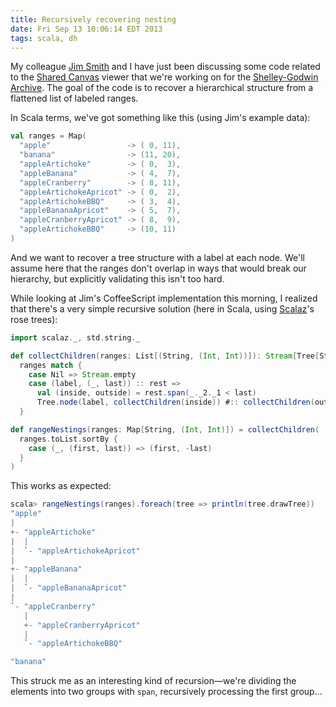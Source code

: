 ```yaml
---
title: Recursively recovering nesting
date: Fri Sep 13 10:06:14 EDT 2013
tags: scala, dh
---
```


My colleague [Jim Smith](https://twitter.com/jgsmith) and I have just been discussing
some code related to the [Shared Canvas](http://www.shared-canvas.org/) viewer that
we're working on for the [Shelley-Godwin Archive](http://shelleygodwinarchive.org/).
The goal of the code is to recover a hierarchical structure from a flattened list of
labeled ranges.

In Scala terms, we've got something like this (using Jim's example data):

``` scala
val ranges = Map(
  "apple"                 -> ( 0, 11),
  "banana"                -> (11, 20),
  "appleArtichoke"        -> ( 0,  3),
  "appleBanana"           -> ( 4,  7),
  "appleCranberry"        -> ( 8, 11),
  "appleArtichokeApricot" -> ( 0,  2),
  "appleArtichokeBBQ"     -> ( 3,  4),
  "appleBananaApricot"    -> ( 5,  7),
  "appleCranberryApricot" -> ( 8,  9),
  "appleArtichokeBBQ"     -> (10, 11)
)
```

And we want to recover a tree structure with a label at each node.
We'll assume here that the ranges don't overlap in ways that would break our hierarchy,
but explicitly validating this isn't too hard.

<!-- MORE -->

While looking at Jim's CoffeeScript implementation this morning, I realized that there's a very simple recursive solution (here in Scala, using [Scalaz](https://github.com/scalaz/scalaz)'s rose trees):

``` scala
import scalaz._, std.string._

def collectChildren(ranges: List[(String, (Int, Int))]): Stream[Tree[String]] =
  ranges match {
    case Nil => Stream.empty
    case (label, (_, last)) :: rest =>
      val (inside, outside) = rest.span(_._2._1 < last)
      Tree.node(label, collectChildren(inside)) #:: collectChildren(outside)
  }

def rangeNestings(ranges: Map[String, (Int, Int)]) = collectChildren(
  ranges.toList.sortBy {
    case (_, (first, last)) => (first, -last)
  }
)
```

This works as expected:

``` scala
scala> rangeNestings(ranges).foreach(tree => println(tree.drawTree))
"apple"
|
+- "appleArtichoke"
|  |
|  `- "appleArtichokeApricot"
|
+- "appleBanana"
|  |
|  `- "appleBananaApricot"
|
`- "appleCranberry"
   |
   +- "appleCranberryApricot"
   |
   `- "appleArtichokeBBQ"

"banana"
```

This struck me as an interesting kind of recursion—we're dividing the elements into
two groups with `span`, recursively processing the first group... 

